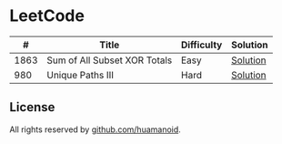 # LeetCode

\# | Title | Difficulty | Solution
---|---|---|---
1863 | Sum of All Subset XOR Totals | Easy | [Solution](leetcode/1863.%20Sum%20of%20All%20Subset%20XOR%20Totals)
980 | Unique Paths III | Hard | [Solution](leetcode/980.%20Unique%20Paths%20III)



## License

All rights reserved by [github.com/huamanoid](https://github.com/huamanoid).
